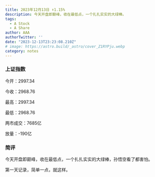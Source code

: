 ```yaml
---
title: 2023年12月13日 ⬇️1.15%
description: 今天开盘即巅峰，收在最低点，一个扎扎实实的大绿棒。
tags:
  - A Stock
  - A Share
author: AAA
authorTwitter: ''
date: "2023-12-13T23:23:08.210Z"
# image: https://astro.build/_astro/cover_Z1RYPju.webp
category: notes
---
```


### 上证指数

<p>今开：<span class="font-semibold text-green-800">2997.34<span></p> 
<p>今收：<span class="font-semibold text-green-900">2968.76<span></p> 
<p>最高：<span class="font-semibold text-green-800">2997.34<span></p> 
<p>最低：<span class="font-semibold text-green-900">2968.76<span></p> 

<p>两市成交：<span class="font-semibold text-green-600">7685亿<span></p>
<p>放量：<span class="font-semibold text-green-600">-190亿<span></p>

### 简评

<p>今天开盘即巅峰，收在最低点，一个扎扎实实的大绿棒，孙悟空看了都害怕。</p>
<p>第一天记录，简单一点，就这样。</p>
